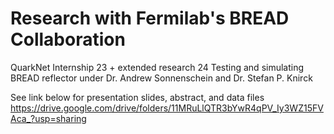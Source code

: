 # Research with Fermilab's BREAD Collaboration
QuarkNet Internship 23 + extended research 24
Testing and simulating BREAD reflector under Dr. Andrew Sonnenschein and Dr. Stefan P. Knirck

See link below for presentation slides, abstract, and data files
https://drive.google.com/drive/folders/11MRuLlQTR3bYwR4qPV_Iy3WZ15FVAca_?usp=sharing
